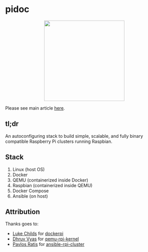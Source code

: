 # pidoc

<div align="center">
	<img width="256" src="pidoc.png">
</div>

Please see main article [here](https://appfleet.com/blog/raspberry-pi-cluster-emulation-with-docker-compose/).

## tl;dr

An autoconfiguring stack to build simple, scalable, and fully binary compatible Raspberry Pi clusters running Raspbian.

## Stack

1. Linux (host OS)
2. Docker
3. QEMU (containerized inside Docker)
4. Raspbian (containerized inside QEMU)
5. Docker Compose
6. Ansible (on host)

## Attribution

Thanks goes to:
- [Luke Childs](https://github.com/lukechilds) for [dockerpi](https://github.com/lukechilds/dockerpi)
- [Dhruv Vyas](https://github.com/dhruvvyas90) for [qemu-rpi-kernel](https://github.com/dhruvvyas90/qemu-rpi-kernel)
- [Pavlos Ratis](https://github.com/dastergon) for [ansible-rpi-cluster](https://github.com/dastergon/ansible-rpi-cluster)
